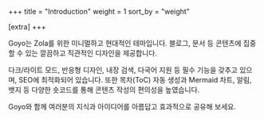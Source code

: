 +++
title = "Introduction"
weight = 1
sort_by = "weight"

[extra]
+++

Goyo는 Zola를 위한 미니멀하고 현대적인 테마입니다. 블로그, 문서 등 콘텐츠에 집중할 수 있는 깔끔하고 직관적인 디자인을 제공합니다.

다크/라이트 모드, 반응형 디자인, 내장 검색, 다국어 지원 등 필수 기능을 갖추고 있으며, SEO에 최적화되어 있습니다. 또한 목차(ToC) 자동 생성과 Mermaid 차트, 알림, 뱃지 등 다양한 숏코드를 통해 콘텐츠 작성의 편의성을 높였습니다.

Goyo와 함께 여러분의 지식과 아이디어를 아름답고 효과적으로 공유해 보세요.